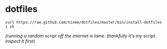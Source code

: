 dotfiles
========

```
curl https://raw.github.com/nixme/dotfiles/master/bin/install-dotfiles | sh
```

_(running a random script off the internet is lame. thankfully it's my script. inspect it first)_
